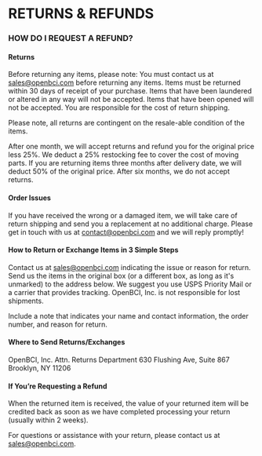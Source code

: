 # RETURNS & REFUNDS

### HOW DO I REQUEST A REFUND?

#### Returns

Before returning any items, please note:
You must contact us at sales@openbci.com before returning any items.
Items must be returned within 30 days of receipt of your purchase.
Items that have been laundered or altered in any way will not be accepted.
Items that have been opened will not be accepted.
You are responsible for the cost of return shipping.

Please note, all returns are contingent on the resale-able condition of the items.

After one month, we will accept returns and refund you for the original price less 25%. 
We deduct a 25% restocking fee to cover the cost of moving parts.
If you are returning items three months after delivery date, we will deduct 50% of the original price. 
After six months, we do not accept returns.

#### Order Issues

If you have received the wrong or a damaged item, we will take care of return shipping and send you a replacement at no additional charge. Please get in touch with us at contact@openbci.com and we will reply promptly!


#### How to Return or Exchange Items in 3 Simple Steps

Contact us at sales@openbci.com indicating the issue or reason for return. 
Send us the items in the original box (or a different box, as long as it's unmarked) to the address below. We suggest you use USPS Priority Mail or a carrier that provides tracking. OpenBCI, Inc. is not responsible for lost shipments.

Include a note that indicates your name and contact information, the order number, and reason for return.


#### Where to Send Returns/Exchanges

OpenBCI, Inc.
Attn. Returns Department
630 Flushing Ave, Suite 867
Brooklyn, NY 11206


#### If You’re Requesting a Refund

When the returned item is received, the value of your returned item will be credited back as soon as we have completed processing your return (usually within 2 weeks).

For questions or assistance with your return, please contact us at sales@openbci.com.
